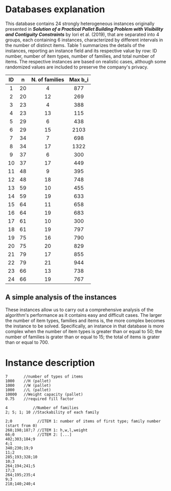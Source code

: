 # Databases explanation
This database contains 24  strongly  heterogeneous  instances originally presented in ***Solution of a Practical Pallet Building Problem with Visibility and Contiguity Constraints*** by  Iori  et  al. (2019), that  are  separated  into  4  groups,  each  containing  6  instances,  characterized  by different intervals in the number of distinct items. Table 1 summarizes the details of the instances, reporting an instance field and its respective value by row: ID number,  number  of  item  types,  number  of  families,  and  total  number  of  items. The respective instances are based on realistic cases, although some randomized values are included to preserve the company's privacy. 

|ID|n|N. of families|Max b_i|
|:---:|:---:|:---:|:---:|
|1|20|4|877|
|2|20|12|269|
|3|23|4|388|
|4|23|13|115|
|5|29|6|438|
|6|29|15|2103|
|7|34|7|698|
|8|34|17|1322|
|9|37|6|300|
|10|37|17|449|
|11|48|9|395|
|12|48|18|748|
|13|59|10|455|
|14|59|19|633|
|15|64|11|658|
|16|64|19|683|
|17|61|10|300|
|18|61|19|797|
|19|75|16|790|
|20|75|20|829|
|21|79|17|855|
|22|79|21|944|
|23|66|13|738|
|24|66|19|767|             

## A simple analysis of the instances
These instances allow us to carry out a comprehensive analysis of the algorithm's performance as it contains easy and difficult cases. The  larger  the  number  of  item  types,  families  and  items  is,  the  more  complex becomes  the  instance  to  be  solved.  Specifically,  an  instance  in  that  database  is more complex when the number of item types is greater than or equal to 50; the number of families is grater than or equal to 15; the total of items is grater than or equal to 700.

# Instance description
```
7       //number of types of items
1000    //H (pallet)
1000    //W (pallet)
1000    //L (pallet)
10000   //Weight capacity (pallet)
0.75    //required fill factor

4           //Number of families
2; 5; 1; 10 //Stackability of each family

2;0           //ITEM 1: number of items of first type; family number (start from 0)
268;198;187;7 //ITEM 1: h,w,l,weight
66;0          //ITEM 2: [...]
402;303;184;9
4;1
340;230;19;9
11;2
285;193;328;10
10;3
264;194;241;5
17;3
264;195;235;4
9;3
218;140;240;4
```

